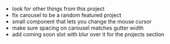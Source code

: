 - look for other things from this project
- fix carousel to be a random featured project
- small component that lets you change the mouse cursor
- make sure spacing on carousel matches gutter width
- add coming soon slot with blur over it for the projects section
